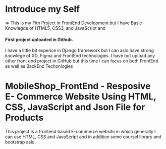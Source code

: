 # Introduce my Self

=> This is my Fith Project in FrontEnd Development but I have Basic Knowlegde of HTML5, CSS3, and JavaScript and

#### First project uploaded in Github.

I have a little bit experice in Django framework but I can aslo have strong knowlege of XD, Figma and FrontEnd technologies. I have not upload any other front end project in GitHub but this time I can focus on both FrontEnd as well as BackEnd Techonlogies

# MobileShop_FrontEnd - Resposive E- Commerce Website Using HTML, CSS, JavaScript and Json File for Products

This project is a frontend based E-commerce website in which generally I can use HTML, CSS and JavaScript and in addition some coursel library and bootstrap aslo.
